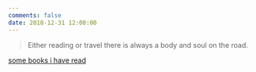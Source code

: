 ```yaml
---
comments: false
date: 2018-12-31 12:00:00
---
```


> Either reading or travel there is always a body and soul on the road.

[some books i have read](https://github.com/NaraLuwan/reading-list)
